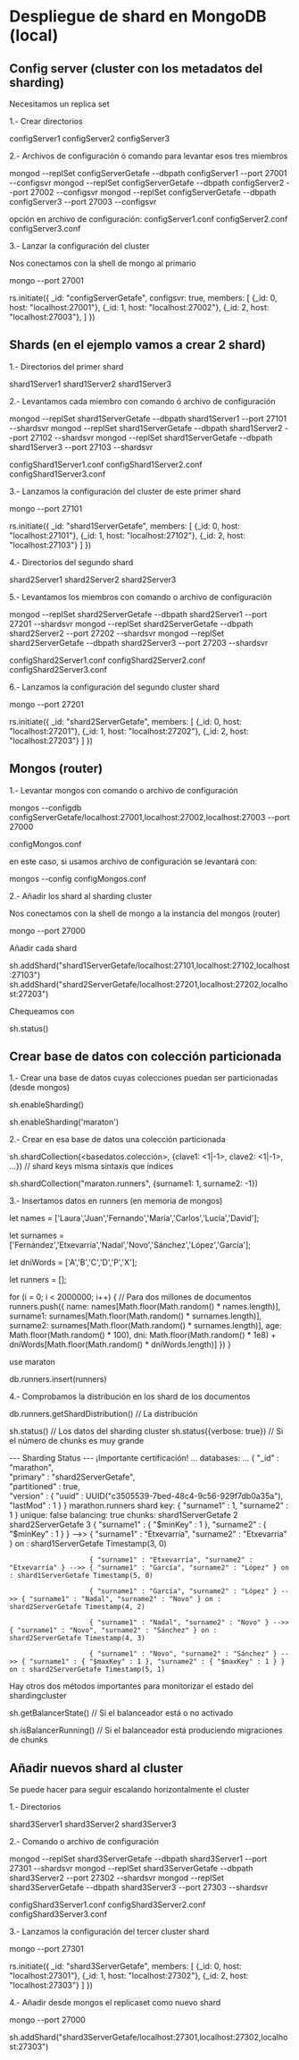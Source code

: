 # Despliegue de shard en MongoDB (local)

## Config server (cluster con los metadatos del sharding)

Necesitamos un replica set

1.- Crear directorios

configServer1
configServer2
configServer3

2.- Archivos de configuración ó comando para levantar esos tres miembros

mongod --replSet configServerGetafe --dbpath configServer1 --port 27001 --configsvr
mongod --replSet configServerGetafe --dbpath configServer2 --port 27002 --configsvr
mongod --replSet configServerGetafe --dbpath configServer3 --port 27003 --configsvr

opción en archivo de configuración:
configServer1.conf
configServer2.conf
configServer3.conf

3.- Lanzar la configuración del cluster

Nos conectamos con la shell de mongo al primario

mongo --port 27001

rs.initiate({
    _id: "configServerGetafe",
    configsvr: true,
    members: [
        {_id: 0, host: "localhost:27001"},
        {_id: 1, host: "localhost:27002"},
        {_id: 2, host: "localhost:27003"},
    ]
})

## Shards (en el ejemplo vamos a crear 2 shard)

1.- Directorios del primer shard

shard1Server1
shard1Server2
shard1Server3

2.- Levantamos cada miembro con comando ó archivo de configuración

mongod --replSet shard1ServerGetafe --dbpath shard1Server1 --port 27101 --shardsvr
mongod --replSet shard1ServerGetafe --dbpath shard1Server2 --port 27102 --shardsvr
mongod --replSet shard1ServerGetafe --dbpath shard1Server3 --port 27103 --shardsvr

configShard1Server1.conf
configShard1Server2.conf
configShard1Server3.conf

3.- Lanzamos la configuración del cluster de este primer shard

mongo --port 27101

rs.initiate({
    _id: "shard1ServerGetafe",
    members: [
        {_id: 0, host: "localhost:27101"},
        {_id: 1, host: "localhost:27102"},
        {_id: 2, host: "localhost:27103"}
    ]
})

4.- Directorios del segundo shard

shard2Server1
shard2Server2
shard2Server3

5.- Levantamos los miembros con comando o archivo de configuración

mongod --replSet shard2ServerGetafe --dbpath shard2Server1 --port 27201 --shardsvr
mongod --replSet shard2ServerGetafe --dbpath shard2Server2 --port 27202 --shardsvr
mongod --replSet shard2ServerGetafe --dbpath shard2Server3 --port 27203 --shardsvr

configShard2Server1.conf
configShard2Server2.conf
configShard2Server3.conf

6.- Lanzamos la configuración del segundo cluster shard

mongo --port 27201

rs.initiate({
    _id: "shard2ServerGetafe",
    members: [
        {_id: 0, host: "localhost:27201"},
        {_id: 1, host: "localhost:27202"},
        {_id: 2, host: "localhost:27203"}
    ]
})

## Mongos (router)

1.- Levantar mongos con comando o archivo de configuración

mongos --configdb configServerGetafe/localhost:27001,localhost:27002,localhost:27003 --port 27000

configMongos.conf

en este caso, si usamos archivo de configuración se levantará con:

mongos --config configMongos.conf

2.- Añadir los shard al sharding cluster

Nos conectamos con la shell de mongo a la instancia del mongos (router)

mongo --port 27000

Añadir cada shard

sh.addShard("shard1ServerGetafe/localhost:27101,localhost:27102,localhost:27103")
sh.addShard("shard2ServerGetafe/localhost:27201,localhost:27202,localhost:27203")

Chequeamos con 

sh.status()

## Crear base de datos con colección particionada

1.- Crear una base de datos cuyas colecciones puedan ser particionadas (desde mongos)

sh.enableSharding(<nombre-base-datos>)

sh.enableSharding('maraton')

2.- Crear en esa base de datos una colección particionada

sh.shardCollection(<basedatos.colección>, {clave1: <1|-1>, clave2: <1|-1>, ...}) // shard keys misma sintaxis que índices

sh.shardCollection("maraton.runners", {surname1: 1, surname2: -1})

3.- Insertamos datos en runners (en memoria de mongos)

let names = ['Laura','Juan','Fernando','María','Carlos','Lucía','David'];

let surnames = ['Fernández','Etxevarría','Nadal','Novo','Sánchez','López','García'];

let dniWords = ['A','B','C','D','P','X'];

let runners = [];

for (i = 0; i < 2000000; i++) { // Para dos millones de documentos
    runners.push({
        name: names[Math.floor(Math.random() * names.length)],
        surname1: surnames[Math.floor(Math.random() * surnames.length)],
        surname2: surnames[Math.floor(Math.random() * surnames.length)],
        age: Math.floor(Math.random() * 100),
        dni: Math.floor(Math.random() * 1e8) + dniWords[Math.floor(Math.random() * dniWords.length)]
    })
}

use maraton

db.runners.insert(runners)

4.- Comprobamos la distribución en los shard de los documentos

db.runners.getShardDistribution() // La distribución

sh.status() // Los datos del sharding cluster
sh.status({verbose: true}) // Si el número de chunks es muy grande

--- Sharding Status --- ¡Importante certificación!
...
  databases:
...
    {  "_id" : "marathon",  
       "primary" : "shard2ServerGetafe",  
       "partitioned" : true,  
       "version" : {  "uuid" : UUID("c3505539-7bed-48c4-9c56-929f7db0a35a"),  "lastMod" : 1 } }
                marathon.runners
                        shard key: { "surname1" : 1, "surname2" : 1 }
                        unique: false
                        balancing: true
                        chunks:
                                shard1ServerGetafe      2
                                shard2ServerGetafe      3
                        { "surname1" : { "$minKey" : 1 }, "surname2" : { "$minKey" : 1 } } -->> { "surname1" : "Etxevarría", "surname2" : "Etxevarría" } on : shard1ServerGetafe Timestamp(3, 0) 
                        
                        { "surname1" : "Etxevarría", "surname2" : "Etxevarría" } -->> { "surname1" : "García", "surname2" : "López" } on : shard1ServerGetafe Timestamp(5, 0) 
                       
                        { "surname1" : "García", "surname2" : "López" } -->> { "surname1" : "Nadal", "surname2" : "Novo" } on : shard2ServerGetafe Timestamp(4, 2) 
                       
                        { "surname1" : "Nadal", "surname2" : "Novo" } -->> { "surname1" : "Novo", "surname2" : "Sánchez" } on : shard2ServerGetafe Timestamp(4, 3) 
                       
                        { "surname1" : "Novo", "surname2" : "Sánchez" } -->> { "surname1" : { "$maxKey" : 1 }, "surname2" : { "$maxKey" : 1 } } on : shard2ServerGetafe Timestamp(5, 1) 

Hay otros dos métodos importantes para monitorizar el estado del shardingcluster

sh.getBalancerState() // Si el balanceador está o no activado

sh.isBalancerRunning() // Si el balanceador está produciendo migraciones de chunks

## Añadir nuevos shard al cluster

Se puede hacer para seguir escalando horizontalmente el cluster

1.- Directorios

shard3Server1
shard3Server2
shard3Server3

2.- Comando o archivo de configuración

mongod --replSet shard3ServerGetafe --dbpath shard3Server1 --port 27301 --shardsvr
mongod --replSet shard3ServerGetafe --dbpath shard3Server2 --port 27302 --shardsvr
mongod --replSet shard3ServerGetafe --dbpath shard3Server3 --port 27303 --shardsvr

configShard3Server1.conf
configShard3Server2.conf
configShard3Server3.conf

3.- Lanzamos la configuración del tercer cluster shard

mongo --port 27301

rs.initiate({
    _id: "shard3ServerGetafe",
    members: [
        {_id: 0, host: "localhost:27301"},
        {_id: 1, host: "localhost:27302"},
        {_id: 2, host: "localhost:27303"}
    ]
})

4.- Añadir desde mongos el replicaset como nuevo shard

mongo --port 27000

sh.addShard("shard3ServerGetafe/localhost:27301,localhost:27302,localhost:27303")